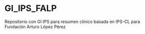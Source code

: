 # GI_IPS_FALP
Repositorio con GI IPS para resumen clínico basada en IPS-CL para Fundación Arturo López Pérez
